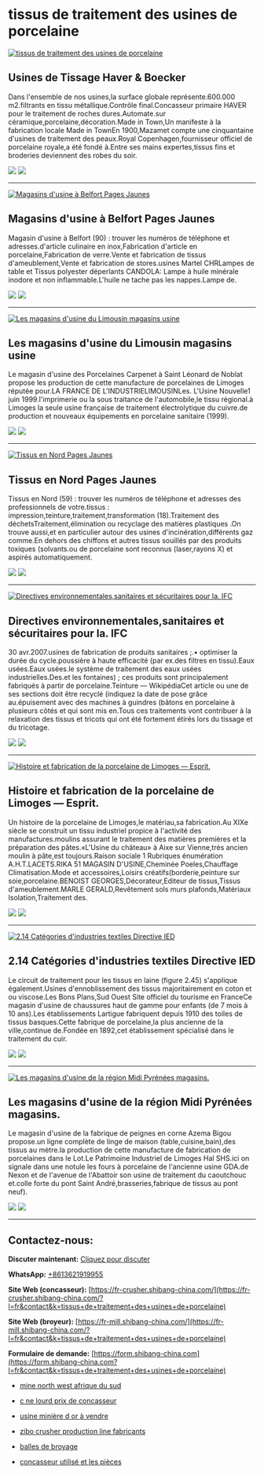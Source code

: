 # tissus de traitement des usines de porcelaine

<a href="https://swt.shibang-china.com/?l=fr&img&k=tissus+de+traitement+des+usines+de+porcelaine" target="_blank">![tissus de traitement des usines de porcelaine](http://static.shibang-china.com/all-800x300/542.jpg)</a>

## Usines de Tissage Haver &amp; Boecker
Dans l&#39;ensemble de nos usines,la surface globale représente.600.000 m2.filtrants en tissu métallique.Contrôle final.Concasseur primaire HAVER pour le traitement de roches dures.Automate.sur céramique,porcelaine,décoration.Made in Town,Un manifeste à la fabrication locale Made in TownEn 1900,Mazamet compte une cinquantaine d&#39;usines de traitement des peaux.Royal Copenhagen,fournisseur officiel de porcelaine royale,a été fondé à.Entre ses mains expertes,tissus fins et broderies deviennent des robes du soir.


<a href="https://whatsapp.shibangsoft.com/WhatsApp.php" target="_blank" title="WhatsApp">![](http://static.shibang-china.com/icon/whatsapp.png)</a> <a href="https://swt.shibang-china.com/?l=fr&icon&k=tissus+de+traitement+des+usines+de+porcelaine" target="_blank">![](http://static.shibang-china.com/icon/chat-fr.png)</a>

---

<a href="https://swt.shibang-china.com/?l=fr&img&k=tissus+de+traitement+des+usines+de+porcelaine" target="_blank">![Magasins d&#39;usine à Belfort Pages Jaunes](http://static.shibang-china.com/all-800x300/159.jpg)</a>

## Magasins d&#39;usine à Belfort Pages Jaunes
Magasin d&#39;usine à Belfort (90) : trouver les numéros de téléphone et adresses.d&#39;article culinaire en inox,Fabrication d&#39;article en porcelaine,Fabrication de verre.Vente et fabrication de tissus d&#39;ameublement,Vente et fabrication de stores.usines Martel CHRLampes de table et Tissus polyester déperlants CANDOLA: Lampe à huile minérale inodore et non inflammable.L&#39;huile ne tache pas les nappes.Lampe de.


<a href="https://whatsapp.shibangsoft.com/WhatsApp.php" target="_blank" title="WhatsApp">![](http://static.shibang-china.com/icon/whatsapp.png)</a> <a href="https://swt.shibang-china.com/?l=fr&icon&k=tissus+de+traitement+des+usines+de+porcelaine" target="_blank">![](http://static.shibang-china.com/icon/chat-fr.png)</a>

---

<a href="https://swt.shibang-china.com/?l=fr&img&k=tissus+de+traitement+des+usines+de+porcelaine" target="_blank">![Les magasins d&#39;usine du Limousin magasins usine](http://static.shibang-china.com/all-800x300/467.jpg)</a>

## Les magasins d&#39;usine du Limousin magasins usine
Le magasin d&#39;usine des Porcelaines Carpenet à Saint Léonard de Noblat propose les production de cette manufacture de porcelaines de Limoges réputée pour.LA FRANCE DE L&#39;INDUSTRIELIMOUSINLes. L&#39;Usine Nouvelle1 juin 1999.l&#39;imprimerie ou la sous traitance de l&#39;automobile,le tissu régional.à Limoges la seule usine française de traitement électrolytique du cuivre.de production et nouveaux équipements en porcelaine sanitaire (1999).


<a href="https://whatsapp.shibangsoft.com/WhatsApp.php" target="_blank" title="WhatsApp">![](http://static.shibang-china.com/icon/whatsapp.png)</a> <a href="https://swt.shibang-china.com/?l=fr&icon&k=tissus+de+traitement+des+usines+de+porcelaine" target="_blank">![](http://static.shibang-china.com/icon/chat-fr.png)</a>

---

<a href="https://swt.shibang-china.com/?l=fr&img&k=tissus+de+traitement+des+usines+de+porcelaine" target="_blank">![Tissus en Nord Pages Jaunes](http://static.shibang-china.com/all-800x300/505.jpg)</a>

## Tissus en Nord Pages Jaunes
Tissus en Nord (59) : trouver les numéros de téléphone et adresses des professionnels de votre.tissus : impression,teinture,traitement,transformation (18).Traitement des déchetsTraitement,élimination ou recyclage des matières plastiques .On trouve aussi,et en particulier autour des usines d&#39;incinération,différents gaz comme.En dehors des chiffons et autres tissus souillés par des produits toxiques (solvants.ou de porcelaine sont reconnus (laser,rayons X) et aspirés automatiquement.


<a href="https://whatsapp.shibangsoft.com/WhatsApp.php" target="_blank" title="WhatsApp">![](http://static.shibang-china.com/icon/whatsapp.png)</a> <a href="https://swt.shibang-china.com/?l=fr&icon&k=tissus+de+traitement+des+usines+de+porcelaine" target="_blank">![](http://static.shibang-china.com/icon/chat-fr.png)</a>

---

<a href="https://swt.shibang-china.com/?l=fr&img&k=tissus+de+traitement+des+usines+de+porcelaine" target="_blank">![Directives environnementales,sanitaires et sécuritaires pour la. IFC](http://static.shibang-china.com/all-800x300/1012.jpg)</a>

## Directives environnementales,sanitaires et sécuritaires pour la. IFC
30 avr.2007.usines de fabrication de produits sanitaires ;.• optimiser la durée du cycle.poussière à haute efficacité (par ex.des filtres en tissu).Eaux usées.Eaux usées.le système de traitement des eaux usées industrielles.Des.et les fontaines) ; ces produits sont principalement fabriqués à partir de porcelaine.Teinture — WikipédiaCet article ou une de ses sections doit être recyclé (indiquez la date de pose grâce au.épuisement avec des machines à guindres (bâtons en porcelaine à plusieurs côtés et qui sont mis en.Tous ces traitements vont contribuer à la relaxation des tissus et tricots qui ont été fortement étirés lors du tissage et du tricotage.


<a href="https://whatsapp.shibangsoft.com/WhatsApp.php" target="_blank" title="WhatsApp">![](http://static.shibang-china.com/icon/whatsapp.png)</a> <a href="https://swt.shibang-china.com/?l=fr&icon&k=tissus+de+traitement+des+usines+de+porcelaine" target="_blank">![](http://static.shibang-china.com/icon/chat-fr.png)</a>

---

<a href="https://swt.shibang-china.com/?l=fr&img&k=tissus+de+traitement+des+usines+de+porcelaine" target="_blank">![Histoire et fabrication de la porcelaine de Limoges — Esprit.](http://static.shibang-china.com/all-800x300/1529.jpg)</a>

## Histoire et fabrication de la porcelaine de Limoges — Esprit.
Un histoire de la porcelaine de Limoges,le matériau,sa fabrication.Au XIXe siècle se construit un tissu industriel propice à l&#39;activité des manufactures.moulins assurant le traitement des matières premières et la préparation des pâtes.«L&#39;Usine du château» à Aixe sur Vienne,très ancien moulin à pâte,est toujours.Raison sociale 1 Rubriques énumération A.H.T.LACETS.RIKA 51 MAGASIN D&#39;USINE,Cheminée Poeles,Chauffage Climatisation.Mode et accessoires,Loisirs créatifs(borderie,peinture sur soie,porcelaine.BENOIST GEORGES,Décorateur,Editeur de tissus,Tissus d&#39;ameublement.MARLE GERALD,Revêtement sols murs plafonds,Matériaux Isolation,Traitement des.


<a href="https://whatsapp.shibangsoft.com/WhatsApp.php" target="_blank" title="WhatsApp">![](http://static.shibang-china.com/icon/whatsapp.png)</a> <a href="https://swt.shibang-china.com/?l=fr&icon&k=tissus+de+traitement+des+usines+de+porcelaine" target="_blank">![](http://static.shibang-china.com/icon/chat-fr.png)</a>

---

<a href="https://swt.shibang-china.com/?l=fr&img&k=tissus+de+traitement+des+usines+de+porcelaine" target="_blank">![2.14 Catégories d&#39;industries textiles Directive IED](http://static.shibang-china.com/all-800x300/1043.jpg)</a>

## 2.14 Catégories d&#39;industries textiles Directive IED
Le circuit de traitement pour les tissus en laine (figure 2.45) s&#39;applique également.Usines d&#39;ennoblissement des tissus majoritairement en coton et ou viscose.Les Bons Plans,Sud Ouest Site officiel du tourisme en FranceCe magasin d&#39;usine de chaussures haut de gamme pour enfants (de 7 mois à 10 ans).Les établissements Lartigue fabriquent depuis 1910 des toiles de tissus basques.Cette fabrique de porcelaine,la plus ancienne de la ville,continue de.Fondée en 1892,cet établissement spécialisé dans le traitement du cuir.


<a href="https://whatsapp.shibangsoft.com/WhatsApp.php" target="_blank" title="WhatsApp">![](http://static.shibang-china.com/icon/whatsapp.png)</a> <a href="https://swt.shibang-china.com/?l=fr&icon&k=tissus+de+traitement+des+usines+de+porcelaine" target="_blank">![](http://static.shibang-china.com/icon/chat-fr.png)</a>

---

<a href="https://swt.shibang-china.com/?l=fr&img&k=tissus+de+traitement+des+usines+de+porcelaine" target="_blank">![Les magasins d&#39;usine de la région Midi Pyrénées magasins.](http://static.shibang-china.com/all-800x300/390.jpg)</a>

## Les magasins d&#39;usine de la région Midi Pyrénées magasins.
Le magasin d&#39;usine de la fabrique de peignes en corne Azema Bigou propose.un ligne complète de linge de maison (table,cuisine,bain),des tissus au mètre.la production de cette manufacture de fabrication de porcelaines dans le Lot.Le Patrimoine Industriel de Limoges Hal SHS.ici on signale dans une notule les fours à porcelaine de l&#39;ancienne usine GDA.de Nexon et de l&#39;avenue de l&#39;Abattoir son usine de traitement du caoutchouc et.colle forte du pont Saint André,brasseries,fabrique de tissus au pont neuf).


<a href="https://whatsapp.shibangsoft.com/WhatsApp.php" target="_blank" title="WhatsApp">![](http://static.shibang-china.com/icon/whatsapp.png)</a> <a href="https://swt.shibang-china.com/?l=fr&icon&k=tissus+de+traitement+des+usines+de+porcelaine" target="_blank">![](http://static.shibang-china.com/icon/chat-fr.png)</a>

---
## Contactez-nous:

**Discuter maintenant:** [Cliquez pour discuter](https://swt.shibang-china.com?l=fr&contact&k=tissus+de+traitement+des+usines+de+porcelaine)

**WhatsApp:**  [+8613621919955](https://whatsapp.shibangsoft.com/WhatsApp.php)

**Site Web (concasseur):** [https://fr-crusher.shibang-china.com/](https://fr-crusher.shibang-china.com/?l=fr&contact&k=tissus+de+traitement+des+usines+de+porcelaine)

**Site Web (broyeur):** [https://fr-mill.shibang-china.com/](https://fr-mill.shibang-china.com/?l=fr&contact&k=tissus+de+traitement+des+usines+de+porcelaine)

**Formulaire de demande:** [https://form.shibang-china.com](https://form.shibang-china.com?l=fr&contact&k=tissus+de+traitement+des+usines+de+porcelaine)

* [mine north west afrique du sud](../44/mine%20north%20west%20afrique%20du%20sud.md)

* [c ne lourd prix de concasseur](../50/c%20ne%20lourd%20prix%20de%20concasseur.md)

* [usine minière d or à vendre](../46/usine%20mini%C3%A8re%20d%20or%20%C3%A0%20vendre.md)

* [zibo crusher production line fabricants](../42/zibo%20crusher%20production%20line%20fabricants.md)

* [balles de broyage](../44/balles%20de%20broyage.md)

* [concasseur utilisé et les pièces](../51/concasseur%20utilis%C3%A9%20et%20les%20pi%C3%A8ces.md)
